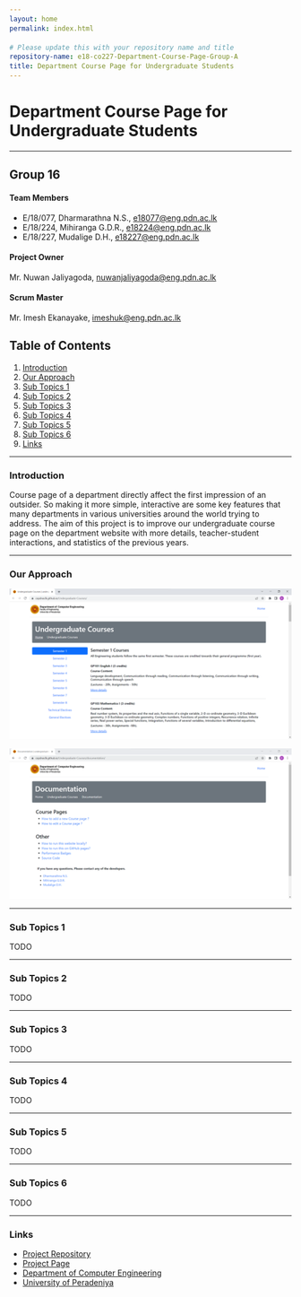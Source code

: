 ```yaml
---
layout: home
permalink: index.html

# Please update this with your repository name and title
repository-name: e18-co227-Department-Course-Page-Group-A
title: Department Course Page for Undergraduate Students
---
```


[comment]: # "This is the standard layout for the project, but you can clean this and use your own template"

# Department Course Page for Undergraduate Students

---

## Group 16 
#### Team Members
-  E/18/077, Dharmarathna N.S., [e18077@eng.pdn.ac.lk](mailto:e18077@eng.pdn.ac.lk)
-  E/18/224, Mihiranga G.D.R., [e18224@eng.pdn.ac.lk](mailto:e18224@eng.pdn.ac.lk)
-  E/18/227, Mudalige D.H., [e18227@eng.pdn.ac.lk](mailto:e18227@eng.pdn.ac.lk)

#### Project Owner
 Mr. Nuwan Jaliyagoda, [nuwanjaliyagoda@eng.pdn.ac.lk](mailto:nuwanjaliyagoda@eng.pdn.ac.lk)
 
#### Scrum Master
 Mr. Imesh Ekanayake, [imeshuk@eng.pdn.ac.lk](mailto:imeshuk@eng.pdn.ac.lk)


## Table of Contents
1. [Introduction](#introduction)
2. [Our Approach](#our-approach)
3. [Sub Topics 1](#sub-topics-1)
4. [Sub Topics 2](#sub-topics-2)
5. [Sub Topics 3](#sub-topics-3)
6. [Sub Topics 4](#sub-topics-4)
7. [Sub Topics 5](#sub-topics-5)
8. [Sub Topics 6](#sub-topics-6)
9. [Links](#links)


---

### Introduction

Course page of a department directly affect the first impression of an outsider. So making it more simple, interactive are some key features that many departments in various universities around the world trying to address. The aim of this project is to improve our undergraduate course page on the department website with more details, teacher-student interactions, and statistics of the previous years. 

---

### Our Approach

![Home Page](./images/home_page.png)

![Documentation Page](./images/documentation_page.png)

---

### Sub Topics 1

TODO

---

### Sub Topics 2

TODO

---

### Sub Topics 3

TODO

---

### Sub Topics 4

TODO

---

### Sub Topics 5

TODO

---

### Sub Topics 6

TODO

---

### Links

- [Project Repository](https://github.com/cepdnaclk/e18-co227-Department-Course-Page-Group-A)
- [Project Page](https://cepdnaclk.github.io/e18-co227-Department-Course-Page-Group-A/)
- [Department of Computer Engineering](http://www.ce.pdn.ac.lk/)
- [University of Peradeniya](https://eng.pdn.ac.lk/)


[//]: # (Please refer this to learn more about Markdown syntax)
[//]: # (https://github.com/adam-p/markdown-here/wiki/Markdown-Cheatsheet)

